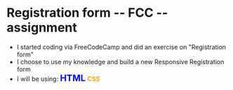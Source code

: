 # Registration form -- FCC -- assignment
- I started coding via FreeCodeCamp and did an exercise on "Registration form"
- I choose to use my knowledge and build a new Responsive Registration form
- I will be using:
  <strong style="color:blue;font-size:20;">HTML</strong>
 <strong style="color:orange;font-size=20;">CSS </strong>
